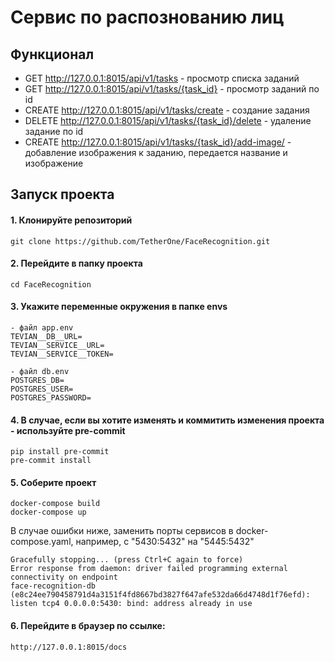 # Сервис по распознованию лиц

## Функционал
- GET http://127.0.0.1:8015/api/v1/tasks - просмотр списка заданий
- GET http://127.0.0.1:8015/api/v1/tasks/{task_id} - просмотр заданий по id
- CREATE http://127.0.0.1:8015/api/v1/tasks/create - создание задания
- DELETE http://127.0.0.1:8015/api/v1/tasks/{task_id}/delete - удаление задание по id
- CREATE http://127.0.0.1:8015/api/v1/tasks/{task_id}/add-image/ - добавление изображения к заданию, передается название и изображение

## Запуск проекта
#### 1. Клонируйте репозиторий
```
git clone https://github.com/TetherOne/FaceRecognition.git
```
#### 2. Перейдите в папку проекта
```
cd FaceRecognition
```
#### 3. Укажите переменные окружения в папке envs
```
- файл app.env
TEVIAN__DB__URL=
TEVIAN__SERVICE__URL=
TEVIAN__SERVICE__TOKEN=

- файл db.env
POSTGRES_DB=
POSTGRES_USER=
POSTGRES_PASSWORD=
```
#### 4. В случае, если вы хотите изменять и коммитить изменения проекта - используйте pre-commit
```
pip install pre-commit
pre-commit install
```
#### 5. Соберите проект
```
docker-compose build
docker-compose up
```
В случае ошибки ниже, заменить порты сервисов в docker-compose.yaml, например, с "5430:5432" на "5445:5432"
```
Gracefully stopping... (press Ctrl+C again to force)
Error response from daemon: driver failed programming external connectivity on endpoint
face-recognition-db (e8c24ee790458791d4a3151f4fd8667bd3827f647afe532da66d4748d1f76efd):
listen tcp4 0.0.0.0:5430: bind: address already in use
```
#### 6. Перейдите в браузер по ссылке:
```
http://127.0.0.1:8015/docs
```
